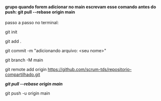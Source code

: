 #### grupo quando forem adicionar no main escrevam esse comando antes do push: git pull --rebase origin main

passo a passo no terminal:

git init

git add .

git commit -m "adicionando arquivo: <seu<seu nome> nome>"
  
git branch -M main
  
git remote add origin https://github.com/scrum-tds/repositorio-compartilhado.git
  
***git pull --rebase origin main***
  
git push -u origin main

